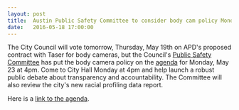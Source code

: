 ```yaml
---
layout: post
title:  Austin Public Safety Committee to consider body cam policy Monday May 23 at 4pm
date:   2016-05-18 17:00:00
---
```


The City Council will vote tomorrow, Thursday, May 19th on APD's proposed contract with Taser for body cameras, but the Council's [Public Safety Committee](http://www.austintexas.gov/department/public-safety-committee) has put the body camera policy on the [agenda](http://www.austintexas.gov/sites/default/files/files/Police/2015_racial_profiling_report.pdf) for Monday, May 23 at 4pm. Come to City Hall Monday at 4pm and help launch a robust public debate about transparency and accountability. The Committee will also review the city's new racial profiling data report. 

Here is a [link to the agenda](http://www.austintexas.gov/sites/default/files/files/Police/2015_racial_profiling_report.pdf).
